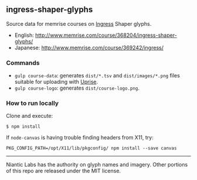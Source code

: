 ## ingress-shaper-glyphs

Source data for memrise courses on [Ingress][ingress] Shaper glyphs.

- English: http://www.memrise.com/course/368204/ingress-shaper-glyphs/
- Japanese: http://www.memrise.com/course/369242/ingress/

[ingress]: https://www.ingress.com

### Commands

- `gulp course-data`: generates `dist/*.tsv` and `dist/images/*.png` files suitable for uploading with [Uprise][uprise].
- `gulp course-logo`: generates `dist/course-logo.png`.

[uprise]: http://memrise-users.wikia.com/wiki/Uprise

### How to run locally

Clone and execute:

```
$ npm install
```

If ``node-canvas`` is having trouble finding headers from X11, try:

```
PKG_CONFIG_PATH=/opt/X11/lib/pkgconfig/ npm install --save canvas
```

---- 

Niantic Labs has the authority on glyph names and imagery. Other portions of this repo are released under the MIT license.
